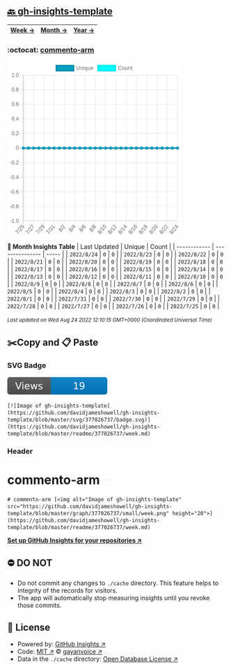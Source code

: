 ## [🔙 gh-insights-template](https://github.com/davidjameshowell/gh-insights-template)
| [**Week →**](https://github.com/davidjameshowell/gh-insights-template/blob/master/readme/377026737/week.md) | [**Month →**](https://github.com/davidjameshowell/gh-insights-template/blob/master/readme/377026737/month.md) | [**Year →**](https://github.com/davidjameshowell/gh-insights-template/blob/master/readme/377026737/year.md) |
 | ------------ | --------------- | ----- |

### :octocat: [commento-arm](https://github.com/davidjameshowell/commento-arm)
![Image of gh-insights-template](https://github.com/davidjameshowell/gh-insights-template/blob/master/graph/377026737/large/month.png)

**:calendar: Month Insights Table**
| Last Updated | Unique | Count |
 | ------------ | --------------- | ----- |
 | `2022/8/24` |  `0` | `0` |
 | `2022/8/23` |  `0` | `0` |
 | `2022/8/22` |  `0` | `0` |
 | `2022/8/21` |  `0` | `0` |
 | `2022/8/20` |  `0` | `0` |
 | `2022/8/19` |  `0` | `0` |
 | `2022/8/18` |  `0` | `0` |
 | `2022/8/17` |  `0` | `0` |
 | `2022/8/16` |  `0` | `0` |
 | `2022/8/15` |  `0` | `0` |
 | `2022/8/14` |  `0` | `0` |
 | `2022/8/13` |  `0` | `0` |
 | `2022/8/12` |  `0` | `0` |
 | `2022/8/11` |  `0` | `0` |
 | `2022/8/10` |  `0` | `0` |
 | `2022/8/9` |  `0` | `0` |
 | `2022/8/8` |  `0` | `0` |
 | `2022/8/7` |  `0` | `0` |
 | `2022/8/6` |  `0` | `0` |
 | `2022/8/5` |  `0` | `0` |
 | `2022/8/4` |  `0` | `0` |
 | `2022/8/3` |  `0` | `0` |
 | `2022/8/2` |  `0` | `0` |
 | `2022/8/1` |  `0` | `0` |
 | `2022/7/31` |  `0` | `0` |
 | `2022/7/30` |  `0` | `0` |
 | `2022/7/29` |  `0` | `0` |
 | `2022/7/28` |  `0` | `0` |
 | `2022/7/27` |  `0` | `0` |
 | `2022/7/26` |  `0` | `0` |
 | `2022/7/25` |  `0` | `0` |

<small><i>Last updated on Wed Aug 24 2022 12:10:15 GMT+0000 (Coordinated Universal Time)</i></small>

## ✂️Copy and 📋 Paste
### SVG Badge
[![Image of gh-insights-template](https://github.com/davidjameshowell/gh-insights-template/blob/master/svg/377026737/badge.svg)](https://github.com/davidjameshowell/gh-insights-template/blob/master/readme/377026737/week.md)
```readme
[![Image of gh-insights-template](https://github.com/davidjameshowell/gh-insights-template/blob/master/svg/377026737/badge.svg)](https://github.com/davidjameshowell/gh-insights-template/blob/master/readme/377026737/week.md)
```
### Header
# commento-arm [<img alt="Image of gh-insights-template" src="https://github.com/davidjameshowell/gh-insights-template/blob/master/graph/377026737/small/week.png" height="20">](https://github.com/davidjameshowell/gh-insights-template/blob/master/readme/377026737/week.md)
```readme
# commento-arm [<img alt="Image of gh-insights-template" src="https://github.com/davidjameshowell/gh-insights-template/blob/master/graph/377026737/small/week.png" height="20">](https://github.com/davidjameshowell/gh-insights-template/blob/master/readme/377026737/week.md)
```
[**Set up GitHub Insights for your repositories ↗️**](https://github.com/gayanvoice/github-insights)
## ⛔ DO NOT
- Do not commit any changes to `./cache` directory. This feature helps to integrity of the records for visitors.
- The app will automatically stop measuring insights until you revoke those commits.
## 📄 License
- Powered by: [GitHub Insights ↗️](https://github.com/gayanvoice/github-insights)
- Code: [MIT ↗️](./LICENSE) © [gayanvoice ↗️](https://github.com/gayanvoice)
- Data in the `./cache` directory: [Open Database License ↗️](https://opendatacommons.org/licenses/odbl/1-0/)
